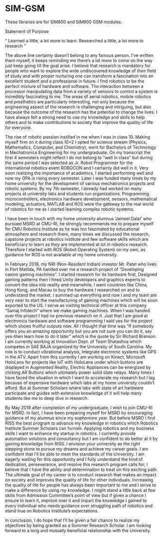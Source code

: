 # SIM-GSM
These libraries are for SIM800 and SIM900 GSM modules.

Statement of Purpose

“ Learned a little, a lot more to learn.  Researched a little, a lot more to research ” 

The above line certainly doesn’t belong to any famous person. I’ve written them myself, it keeps reminding me there’s a lot more to come on the way just keep going till the goal arise. I believe that research is mandatory for people who want to explore the wide undiscovered knowledge of their field of study and with proper nurturing one can transform a fascination into an excellent student and a professional in future. I find robotics to be the perfect mixture of hardware and software. The interaction between a processor manipulating data from a variety of sensors to control a system is incredibly fascinating to me. The areas of aerial robotics, mobile robotics and prosthetics are particularly interesting, not only because the engineering aspect of the research is challenging and intriguing, but also because the outcome of the research has the potential to change the lives. I have always felt a strong need to use my knowledge and skills to help others and to make contributions to society that improve the quality of life for everyone.

The rise of robotic passion instilled in me when I was in class 10. Making myself firm on it during class 10+2 I opted for science stream (Physics, Mathematics, Computer, and Chemistry), went for Bachelors of Technology in Mechatronics Engineering for my undergraduate. On my transcript the first 4 semesters might reflect I do not belong to “well in class” but during the same period I was selected as Jr. Robot Programmer for the international robotics event ROBOCON and I certainly did well in it. Very soon realizing the importance of academics, I started performing well and now my GPA is rising every semester. Later I was funded many times by my home university for the development of various mechatronics projects and robotic systems. By my 7th semester, I already had worked on many projects at university labs and students run organizations. Programming microcontrollers, electronics hardware development, sensors, mathematical modeling, actuators, MATLAB and ROS were the gateway to the real world of robotics for me as I started learning complex robotic systems.

I have been in touch with my home university alumnus ‘Jaineel Dalal’ who pursued MSRD at CMU-RI, he strongly recommends me to prepare myself for CMU Robotics Institute as he was too fascinated by educational atmosphere and research there, many times we discussed the research, capstone projects at robotics institute and few software skills which are beneficiary to learn as they are implemented at lot in robotics research. Therefore I started with ROS (Robot Operating System) on my own, as guidance for ROS is not available at my home university. 

In February 2018, my NRI (Non-Resident Indian) investor Mr. Patel who lives in Port Matilda, PA handed over me a research project of “Developing casino gaming machines”. I started research for its hardware first, Designed gaming patterns then I hired Unity developers and graphics experts to convert the idea into reality and meanwhile, I went countries like China, Hong Kong, and Macau to buy the hardware I researched on and to understand the market. I summed up everything and now I and my team are very near to start the manufacturing of gaming machines which will be soon exported to the US. I serve as visiting technical officer at this company “Samaj Infotech” where we make gaming machines. When I was handed over this project I had no previous research on it. Just that I am good at electronics hardware and software programming I said yes for the project which shows fruitful outputs now. All I thought that time was “If somebody offers you an amazing opportunity but you are not sure you can do it, say yes-then learn how to do it later” which is the quote by Sir Richard Branson.
I am currently working at Innovation Dept. of Team Shatashva which competes in SAE BAJA organized by the University of South Carolina. My role is to conduct vibrational analysis, Integrate electronic systems like GPS in the ATV. Apart from this currently I am working on Kinect, Microsoft HoloLens for projects like IoT with HoloLens under which buttons are displayed in Augmented Reality, Electric Appliances can be energized by clicking AR Buttons which ultimately power solid state relays. Many times I have faced the situation in which I want to accelerate my research but I lag because of expensive hardware which labs at my home university couldn’t afford. But at Summer Scholars where labs with state of art hardware participate and guides with extensive knowledge of it will help many students like me to deep dive in research. 

By May 2019 after completion of my undergraduate, I wish to join CMU-RI for MSRD. In fact, I have been preparing myself for MSRD by encouraging guidance of my alumnus since my sophomore year. But before MSRD I find RISS the best program to advance my knowledge in robotics which Robotics Institute Summer Scholars can furnish. Applying robotics and my business skills I want to enhance my startup in robotics. I currently provide automation solutions and consultancy but I am confident to do better at it by gaining knowledge from RISS. I envision your university as the right stepping stone to pursue my dreams and achieve my career goals. I am confident that I’ll be able to meet the standards of the University. I am eagerly waiting for this opportunity and I fully understand the kind of dedication, perseverance, and resolve this research program calls for; I believe that I have the ability and determination to treat on this exciting path. The ultimate goal of my career is to conduct research that makes an impact on society and improves the quality of life for other individuals. Increasing the quality of life for people has always been important to me and I strive to make a difference by using my knowledge. I might stand a little back at few skills from Admission Committee’s point of view but if given a chance I ensure to learn it, improve over it and impart the knowledge I gained to every individual who needs guidance over struggling path of robotics and stand true on Robotics Institute’s expectations.

In conclusion, I do hope that I’ll be given a fair chance to realize my objectives by being granted as a Summer Research Scholar. I am looking forward to a long and mutually beneficial relationship with the University.
